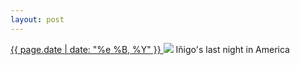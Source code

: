 ```yaml
---
layout: post
---
```


<p>
  <a href="/24">
    <time>{{ page.date | date: "%e %B, %Y" }}</time>
  </a>
  <a href="/24"><img src="{{ site.assets_url }}/24.jpg"/></a>
  <span>Iñigo's last night in America</span>
</p>
